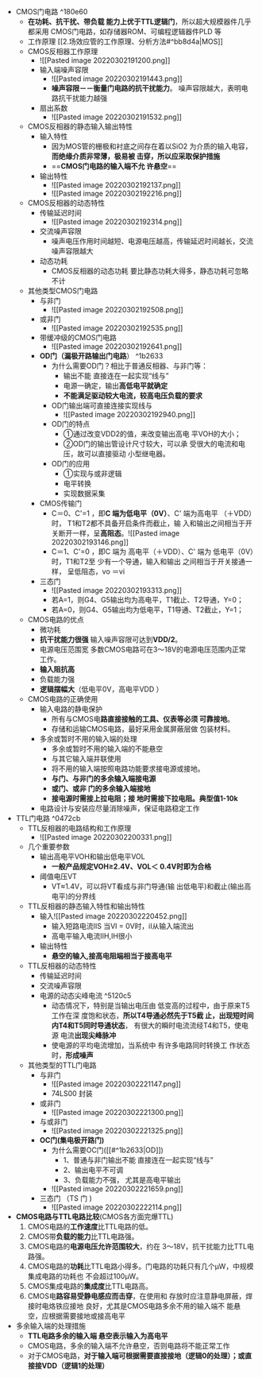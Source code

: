 - CMOS门电路 ^180e60
	- **在功耗、抗干扰、带负载 能力上优于TTL逻辑门**，所以超大规模器件几乎都采用 CMOS门电路，如存储器ROM、可编程逻辑器件PLD 等
	- 工作原理 [[2.场效应管的工作原理、分析方法#^bb8d4a|MOS]]
	- CMOS反相器工作原理
		- ![[Pasted image 20220302191200.png]]
		- 输入端噪声容限
			- ![[Pasted image 20220302191443.png]]
			- **噪声容限－－衡量门电路的抗干扰能力**。 噪声容限越大，表明电路抗干扰能力越强
		- 扇出系数
			- ![[Pasted image 20220302191532.png]]
	- CMOS反相器的静态输入输出特性
		- 输入特性
			- 因为MOS管的栅极和衬底之间存在着以SiO2 为介质的输入电容，**而绝缘介质非常薄，极易被 击穿，所以应采取保护措施**
			- ==**CMOS门电路的输入端不允 许悬空**==
		- 输出特性
			- ![[Pasted image 20220302192137.png]]
			- ![[Pasted image 20220302192216.png]]
	- CMOS反相器的动态特性
		- 传输延迟时间
			- ![[Pasted image 20220302192314.png]]
		- 交流噪声容限
			- 噪声电压作用时间越短、电源电压越高，传输延迟时间越长，交流噪声容限越大
		- 动态功耗
			- CMOS反相器的动态功耗 要比静态功耗大得多，静态功耗可忽略不计
	- 其他类型CMOS门电路
		- 与非门
			- ![[Pasted image 20220302192508.png]]
		- 或非门
			- ![[Pasted image 20220302192535.png]]
		- 带缓冲级的CMOS门电路
			- ![[Pasted image 20220302192641.png]]
		- **OD门（漏极开路输出门电路**） ^1b2633
			- 为什么需要OD门？相比于普通反相器、与非门等：
				- 输出不能 直接连在一起实现“线与”
				- 电源一确定，输出**高低电平就确定** 
				- **不能满足驱动较大电流，较高电压负载的要求**
			- OD门输出端可直接连接实现线与
				- ![[Pasted image 20220302192940.png]]
			- OD门的特点
				- ①通过改变VDD2的值，来改变输出高电 平VOH的大小；
				-  ②OD门的输出管设计尺寸较大，可以承 受很大的电流和电压，故可以直接驱动 小型继电器。
			- OD门的应用
				- ①实现与或非逻辑
				- 电平转换
				- 实现数据采集
		- CMOS传输门
			- C＝0、C'=1 ，即**C 端为低电平（0V）**、C' 端为高电平 （＋VDD）时， T1和T2都不具备开启条件而截止，输 入和输出之间相当于开关断开一样，呈**高阻态**。![[Pasted image 20220302193146.png]]
			- C＝1、C'=0 ，即C 端为 高电平（＋VDD）、C' 端为 低电平（0V）时，T1和T2至 少有一个导通，输入和输出 之间相当于开关接通一样， 呈低阻态，vo ＝vi
		- 三态门
			- ![[Pasted image 20220302193313.png]]
			- 若A=1，则G4、G5输出均为高电平，T1截止、T2导通，Y=0； 
			- 若A=0，则G4、G5输出均为低电平，T1导通、T2截止，Y=1；
	- CMOS电路的优点
		- 微功耗
		- **抗干扰能力很强**  输入噪声容限可达到**VDD/2**。
		- 电源电压范围宽 多数CMOS电路可在3～18V的电源电压范围内正常 工作。
		- **输入阻抗高**
		- 负载能力强
		- **逻辑摆幅大**（低电平0V，高电平VDD ）
	- CMOS电路的正确使用
		- 输入电路的静电保护
			- 所有与CMOS电**路直接接触的工具、仪表等必须 可靠接地**。
			- 存储和运输CMOS电路，最好采用金属屏蔽层做 包装材料。
		- 多余或暂时不用的输入端的处理
			- 多余或暂时不用的输入端的不能悬空
			- 与其它输入端并联使用
			- 将不用的输入端按照电路功能要求接电源或接地。
			- **与门、与非门的多余输入端接电源**
			- **或门、或非 门的多余输入端接地**
			- **接电源时需接上拉电阻；接 地时需接下拉电阻。典型值1-10k**
		- 电路设计与安装应尽量消除噪声，保证电路稳定工作
- TTL门电路 ^0472cb
	- TTL反相器的电路结构和工作原理
		- ![[Pasted image 20220302200331.png]]
	- 几个重要参数
		- 输出高电平VOH和输出低电平VOL
			- **一般产品规定VOH≥2.4V、VOL＜ 0.4V时即为合格**
		- 阈值电压VT
			- VT≈1.4V，可以将VT看成与非门导通(输 出低电平)和截止(输出高电平)的分界线
	- TTL反相器的静态输入特性和输出特性
		- 输入![[Pasted image 20220302220452.png]]
			- 输入短路电流IIS 当VI = 0V时，iI从输入端流出
			- 高电平输入电流IIH,IH很小
		- 输出特性
			- **悬空的输入,接高电阻端相当于接高电平**
	- TTL反相器的动态特性
		- 传输延迟时间
		- 交流噪声容限
		- 电源的动态尖峰电流 ^5120c5
			- 动态情况下，特别是当输出电压由 低变高的过程中，由于原来T5工作在深 度饱和状态，**所以T4导通必然先于T5截 止，出现短时间内T4和T5同时导通状态**， 有很大的瞬时电流流经T4和T5，使电源 电流**出现尖峰脉冲**
			- 使电源的平均电流增加，当系统中 有许多电路同时转换工 作状态时，**形成噪声**
	- 其他类型的TTL门电路
		- 与非门
			- ![[Pasted image 20220302221147.png]]
			- 74LS00 封装
		- 或非门
			- ![[Pasted image 20220302221300.png]]
		- 与或非门
			- ![[Pasted image 20220302221325.png]]
		- **OC门(集电极开路门)**
			- 为什么需要OC门([[#^1b2633|OD]])
				- 1、普通与非门输出不能 直接连在一起实现“线与”
				- 2、输出电平不可调
				- 3、负载能力不强， 尤其是高电平输出
			- ![[Pasted image 20220302221659.png]]
		- 三态门 （TS 门 )
			- ![[Pasted image 20220302222114.png]]
- **CMOS电路与TTL电路比较**(CMOS各方面完爆TTL)
	1. CMOS电路的**工作速度**比TTL电路的低。
	2. CMOS带**负载的能力**比TTL电路强。
	3. CMOS电路的**电源电压允许范围较大**，约在 3～18V，抗干扰能力比TTL电路强。
	4. CMOS电路的**功耗**比TTL电路小得多。门电路的功耗只有几个μW，中规模集成电路的功耗也 不会超过100μW。
	5. CMOS集成电路的**集成度**比TTL电路高。
	6. CMOS电**路容易受静电感应而击穿**，在使用和 存放时应注意静电屏蔽，焊接时电烙铁应接地 良好，尤其是CMOS电路多余不用的输入端不 能悬空，应根据需要接地或接高电平
- 多余输入端的处理措施
	- **TTL电路多余的输入端 悬空表示输入为高电平**
	- CMOS电路，多余的输入端不允许悬空，否则电路将不能正常工作
	- 对于CMOS电路，**对于输入端可根据需要直接接地（逻辑0的处理）；或直接接VDD（逻辑1的处理）**